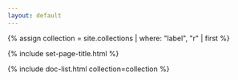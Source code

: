 ```yaml
---
layout: default
---
```


{% assign collection = site.collections | where: "label", "r" | first %}

{% include set-page-title.html %}

{% include doc-list.html collection=collection %}
